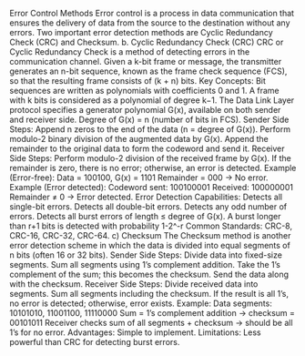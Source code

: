 Error Control Methods
Error control is a process in data communication that ensures the delivery of data from the source to the destination without any errors. Two important error detection methods are Cyclic Redundancy Check (CRC) and Checksum.
b. Cyclic Redundancy Check (CRC)
CRC or Cyclic Redundancy Check is a method of detecting errors in the communication channel.
Given a k-bit frame or message, the transmitter generates an n-bit sequence, known as the frame check sequence (FCS), so that the resulting frame consists of (k + n) bits.
Key Concepts:
Bit sequences are written as polynomials with coefficients 0 and 1.
A frame with k bits is considered as a polynomial of degree k−1.
The Data Link Layer protocol specifies a generator polynomial G(x), available on both sender and receiver side.
Degree of G(x) = n (number of bits in FCS).
Sender Side Steps:
Append n zeros to the end of the data (n = degree of G(x)).
Perform modulo-2 binary division of the augmented data by G(x).
Append the remainder to the original data to form the codeword and send it.
Receiver Side Steps:
Perform modulo-2 division of the received frame by G(x).
If the remainder is zero, there is no error; otherwise, an error is detected.
Example (Error-free):
Data = 100100, G(x) = 1101
Remainder = 000 → No error.
Example (Error detected):
Codeword sent: 100100001
Received: 100000001
Remainder ≠ 0 → Error detected.
Error Detection Capabilities:
Detects all single-bit errors.
Detects all double-bit errors.
Detects any odd number of errors.
Detects all burst errors of length ≤ degree of G(x).
A burst longer than r+1 bits is detected with probability
1-2^-r
Common Standards:
CRC-8, CRC-16, CRC-32, CRC-64.
c) Checksum
The Checksum method is another error detection scheme in which the data is divided into equal segments of n bits (often 16 or 32 bits).
Sender Side Steps:
Divide data into fixed-size segments.
Sum all segments using 1’s complement addition.
Take the 1’s complement of the sum; this becomes the checksum.
Send the data along with the checksum.
Receiver Side Steps:
Divide received data into segments.
Sum all segments including the checksum.
If the result is all 1’s, no error is detected; otherwise, error exists.
Example:
Data segments: 10101010, 11001100, 11110000
Sum = 1’s complement addition → checksum = 00101011
Receiver checks sum of all segments + checksum → should be all 1’s for no error.
Advantages:
Simple to implement.
Limitations:
Less powerful than CRC for detecting burst errors.
